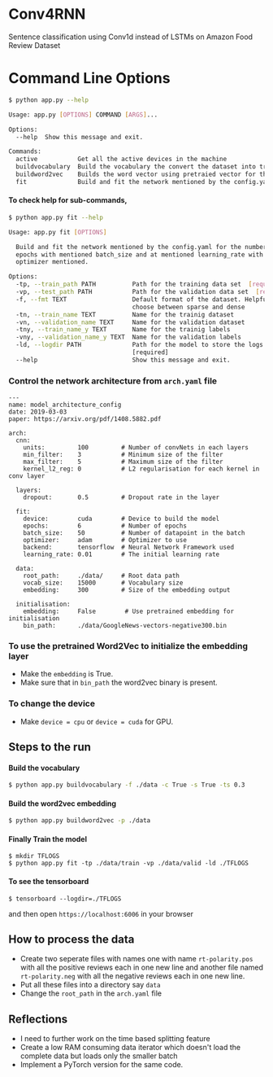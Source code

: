 # Conv4RNN
Sentence classification using Conv1d instead of LSTMs on Amazon Food Review Dataset


# Command Line Options
```sh
$ python app.py --help

Usage: app.py [OPTIONS] COMMAND [ARGS]...

Options:
  --help  Show this message and exit.

Commands:
  active           Get all the active devices in the machine
  buildvocabulary  Build the vocabulary the convert the dataset into train...
  buildword2vec    Builds the word vector using pretraied vector for the...
  fit              Build and fit the network mentioned by the config.yaml...
```

#### To check help for sub-commands, 
```sh
$ python app.py fit --help

Usage: app.py fit [OPTIONS]

  Build and fit the network mentioned by the config.yaml for the number of
  epochs with mentioned batch_size and at mentioned learning_rate with the
  optimizer mentioned.

Options:
  -tp, --train_path PATH          Path for the training data set  [required]
  -vp, --test_path PATH           Path for the validation data set  [required]
  -f, --fmt TEXT                  Default format of the dataset. Helpful to
                                  choose between sparse and dense
  -tn, --train_name TEXT          Name for the trainig dataset
  -vn, --validation_name TEXT     Name for the validation dataset
  -tny, --train_name_y TEXT       Name for the trainig labels
  -vny, --validation_name_y TEXT  Name for the validation labels
  -ld, --logdir PATH              Path for the model to store the logs
                                  [required]
  --help                          Show this message and exit.
```

### Control the network architecture from `arch.yaml` file 

```
---
name: model_architecture_config
date: 2019-03-03
paper: https://arxiv.org/pdf/1408.5882.pdf

arch:
  cnn:
    units:         100         # Number of convNets in each layers
    min_filter:    3           # Minimum size of the filter
    max_filter:    5           # Maximum size of the filter
    kernel_l2_reg: 0           # L2 regularisation for each kernel in conv layer

  layers:
    dropout:       0.5         # Dropout rate in the layer

  fit:
    device:        cuda        # Device to build the model
    epochs:        6           # Number of epochs
    batch_size:    50          # Number of datapoint in the batch
    optimizer:     adam        # Optimizer to use
    backend:       tensorflow  # Neural Network Framework used
    learning_rate: 0.01        # The initial learning rate

  data:
    root_path:     ./data/     # Root data path
    vocab_size:    15000       # Vocabulary size
    embedding:     300         # Size of the embedding output

  initialisation:
    embedding:     False        # Use pretrained embedding for initialisation
    bin_path:      ./data/GoogleNews-vectors-negative300.bin
```

### To use the pretrained Word2Vec to initialize the embedding layer

- Make the `embedding` is True.
- Make sure that in `bin_path` the word2vec binary is present.

### To change the device 

- Make `device = cpu` or `device = cuda` for GPU.


## Steps to the run

#### Build the vocabulary
```sh
$ python app.py buildvocabulary -f ./data -c True -s True -ts 0.3
```

#### Build the word2vec embedding
```sh
$ python app.py buildword2vec -p ./data
```

#### Finally Train the model
```
$ mkdir TFLOGS
$ python app.py fit -tp ./data/train -vp ./data/valid -ld ./TFLOGS
```

#### To see the tensorboard
```
$ tensorboard --logdir=./TFLOGS
```

and then open `https://localhost:6006` in your browser


## How to process the data
- Create two seperate files with names one with name `rt-polarity.pos` with all the positive reviews each in one new line and another file named `rt-polarity.neg` with all the negative reviews each in one new line.
- Put all these files into a directory say `data`
- Change the `root_path` in the `arch.yaml` file


## Reflections

- I need to further work on the time based splitting feature
- Create a low RAM consuming data iterator which doesn't load the complete data but loads only the smaller batch
- Implement a PyTorch version for the same code.